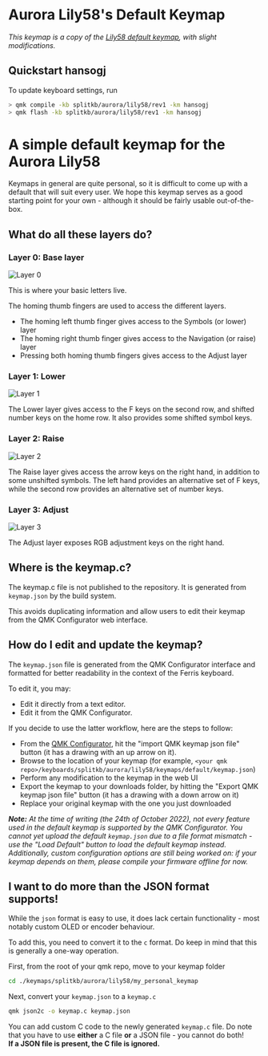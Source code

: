 # Aurora Lily58's Default Keymap
_This keymap is a copy of the [Lily58 default keymap](https://github.com/qmk/qmk_firmware/tree/master/keyboards/lily58/keymaps/default), with slight modifications._


## Quickstart hansogj 

To update keyboard settings, run 


 ```bash
> qmk compile -kb splitkb/aurora/lily58/rev1 -km hansogj
> qmk flash -kb splitkb/aurora/lily58/rev1 -km hansogj
 ``` 

A simple default keymap for the Aurora Lily58
=============================================

Keymaps in general are quite personal, so it is difficult to come up with a default that will suit every user. We hope this keymap serves as a good starting point for your own - although it should be fairly usable out-of-the-box.

What do all these layers do?
----------------------------

### Layer 0: Base layer

![Layer 0](https://i.imgur.com/sq8Rql7h.png)

This is where your basic letters live.

The homing thumb fingers are used to access the different layers.

* The homing left thumb finger gives access to the Symbols (or lower) layer
* The homing right thumb finger gives access to the Navigation (or raise) layer
* Pressing both homing thumb fingers gives access to the Adjust layer

### Layer 1: Lower

![Layer 1](https://i.imgur.com/baSE2OJh.png)

The Lower layer gives access to the F keys on the second row, and shifted number keys on the home row. It also provides some shifted symbol keys.

### Layer 2: Raise

![Layer 2](https://i.imgur.com/CRnDa6Nh.png)

The Raise layer gives access the arrow keys on the right hand, in addition to some unshifted symbols. The left hand provides an alternative set of F keys, while the second row provides an alternative set of number keys.

### Layer 3: Adjust

![Layer 3](https://i.imgur.com/QbCiTcyh.png)

The Adjust layer exposes RGB adjustment keys on the right hand.

Where is the keymap.c?
----------------------

The keymap.c file is not published to the repository. It is generated from `keymap.json` by the build system.

This avoids duplicating information and allow users to edit their keymap from the QMK Configurator web interface.

How do I edit and update the keymap?
------------------------------------

The `keymap.json` file is generated from the QMK Configurator interface and formatted for better readability in the context of the Ferris keyboard.

To edit it, you may:
* Edit it directly from a text editor.
* Edit it from the QMK Configurator.

If you decide to use the latter workflow, here are the steps to follow:

* From the [QMK Configurator](https://config.qmk.fm/#/splitkb/aurora/lily58/rev1/LAYOUT), hit the "import QMK keymap json file" button (it has a drawing with an up arrow on it).
* Browse to the location of your keymap (for example, `<your qmk repo>/keyboards/splitkb/aurora/lily58/keymaps/default/keymap.json`)
* Perform any modification to the keymap in the web UI
* Export the keymap to your downloads folder, by hitting the "Export QMK keymap json file" button (it has a drawing with a down arrow on it)
* Replace your original keymap with the one you just downloaded

_**Note:** At the time of writing (the 24th of October 2022), not every feature used in the default keymap is supported by the QMK Configurator. You cannot yet upload the default `keymap.json` due to a file format mismatch - use the "Load Default" button to load the default keymap instead. Additionally, custom configuration options are still being worked on: if your keymap depends on them, please compile your firmware offline for now._

I want to do more than the JSON format supports!
-------------------------------------------------

While the `json` format is easy to use, it does lack certain functionality - most notably custom OLED or encoder behaviour.

To add this, you need to convert it to the `c` format. Do keep in mind that this is generally a one-way operation.

First, from the root of your qmk repo, move to your keymap folder

```bash
cd ./keymaps/splitkb/aurora/lily58/my_personal_keymap
```

Next, convert your `keymap.json` to a `keymap.c`

```bash
qmk json2c -o keymap.c keymap.json
```

You can add custom C code to the newly generated `keymap.c` file. Do note that you have to use **either** a C file **or** a JSON file - you cannot do both!  
**If a JSON file is present, the C file is ignored.**

